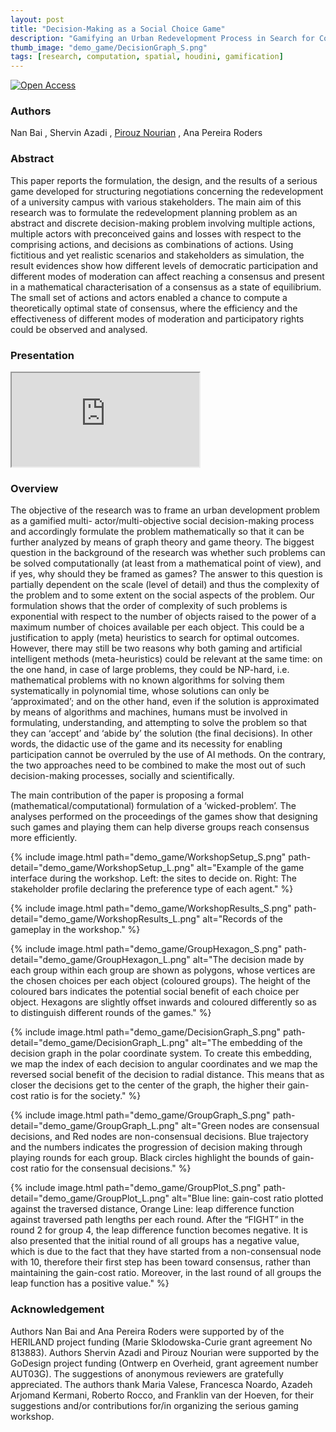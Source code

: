 ```yaml
---
layout: post
title: "Decision-Making as a Social Choice Game"
description: "Gamifying an Urban Redevelopment Process in Search for Consensus"
thumb_image: "demo_game/DecisionGraph_S.png"
tags: [research, computation, spatial, houdini, gamification]
---
```


[![Open Access](https://img.shields.io/badge/open%20access-full--text-green)](https://www.researchgate.net/publication/344264255_Decision-Making_as_a_Social_Choice_Game_Gamifying_an_urban_redevelopment_process_in_search_for_consensus)

### Authors

Nan Bai , Shervin Azadi , [Pirouz Nourian](https://sites.google.com/site/pirouznourian/about-me?authuser=0) , Ana Pereira Roders

### Abstract

This paper reports the formulation, the design, and the results of a serious game developed for structuring negotiations concerning the redevelopment of a university campus with various stakeholders. The main aim of this research was to formulate the redevelopment planning problem as an abstract and discrete decision-making problem involving multiple actions, multiple actors with preconceived gains and losses with respect to the comprising actions, and decisions as combinations of actions. Using fictitious and yet realistic scenarios and stakeholders as simulation, the result evidences show how different levels of democratic participation and different modes of moderation can affect reaching a consensus and present in a mathematical characterisation of a consensus as a state of equilibrium. The small set of actions and actors enabled a chance to compute a theoretically optimal state of consensus, where the efficiency and the effectiveness of different modes of moderation and participatory rights could be observed and analysed.

### Presentation

<div class="embed-responsive embed-responsive-16by9">
  <iframe src="https://www.youtube.com/embed/EcZcjK7fj5E" allowfullscreen></iframe>
</div>

### Overview

The objective of the research was to frame an urban development problem as a gamified multi- actor/multi-objective social decision-making process and accordingly formulate the problem mathematically so that it can be further analyzed by means of graph theory and game theory.
The biggest question in the background of the research was whether such problems can be solved computationally (at least from a mathematical point of view), and if yes, why should they be framed as games? The answer to this question is partially dependent on the scale (level of detail) and thus the complexity of the problem and to some extent on the social aspects of the problem. Our formulation shows that the order of complexity of such problems is exponential with respect to the number of objects raised to the power of a maximum number of choices available per each object. This could be a justification to apply (meta) heuristics to search for optimal outcomes. However, there may still be two reasons why both gaming and artificial intelligent methods (meta-heuristics) could be relevant at the same time: on the one hand, in case of large problems, they could be NP-hard, i.e. mathematical problems with no known algorithms for solving them systematically in polynomial time, whose solutions can only be ‘approximated’; and on the other hand, even if the solution is approximated by means of algorithms and machines, humans must be involved in formulating, understanding, and attempting to solve the problem so that they can ‘accept’ and ‘abide by’ the solution (the final decisions). In other words, the didactic use of the game and its necessity for enabling participation cannot be overruled by the use of AI methods. On the contrary, the two approaches need to be combined to make the most out of such decision-making processes, socially and scientifically.

The main contribution of the paper is proposing a formal (mathematical/computational) formulation of a ‘wicked-problem’. The analyses performed on the proceedings of the games show that designing such games and playing them can help diverse groups reach consensus more efficiently.

{% include image.html path="demo_game/WorkshopSetup_S.png"
                      path-detail="demo_game/WorkshopSetup_L.png"
                      alt="Example of the game interface during the workshop. Left: the sites to decide on. Right: The stakeholder profile declaring the preference type of each agent." %}

{% include image.html path="demo_game/WorkshopResults_S.png"
                      path-detail="demo_game/WorkshopResults_L.png"
                      alt="Records of the gameplay in the workshop." %}

{% include image.html path="demo_game/GroupHexagon_S.png"
                      path-detail="demo_game/GroupHexagon_L.png"
                      alt="The decision made by each group within each group are shown as polygons, whose vertices are the chosen choices per each object (coloured groups). The height of the coloured bars indicates the potential social benefit of each choice per object. Hexagons are slightly offset inwards and coloured differently so as to distinguish different rounds of the games." %}

{% include image.html path="demo_game/DecisionGraph_S.png"
                      path-detail="demo_game/DecisionGraph_L.png"
                      alt="The embedding of the decision graph in the polar coordinate system. To create this embedding, we map the index of each decision to angular coordinates and we map the reversed social benefit of the decision to radial distance. This means that as closer the decisions get to the center of the graph, the higher their gain-cost ratio is for the society." %}

{% include image.html path="demo_game/GroupGraph_S.png"
                      path-detail="demo_game/GroupGraph_L.png"
                      alt="Green nodes are consensual decisions, and Red nodes are non-consensual decisions. Blue trajectory and the numbers indicates the progression of decision making through playing rounds for each group. Black circles highlight the bounds of gain-cost ratio for the consensual decisions." %}

{% include image.html path="demo_game/GroupPlot_S.png"
                      path-detail="demo_game/GroupPlot_L.png"
                      alt="Blue line: gain-cost ratio plotted against the traversed distance, Orange Line: leap difference function against traversed path lengths per each round. After the “FIGHT” in the round 2 for group 4, the leap difference function becomes negative. It is also presented that the initial round of all groups has a negative value, which is due to the fact that they have started from a non-consensual node with 10, therefore their first step has been toward consensus, rather than maintaining the gain-cost ratio. Moreover, in the last round of all groups the leap function has a positive value." %}

### Acknowledgement

Authors Nan Bai and Ana Pereira Roders were supported by of the HERILAND project funding (Marie
Sklodowska-Curie grant agreement No 813883). Authors Shervin Azadi and Pirouz Nourian were supported by the GoDesign project funding (Ontwerp en Overheid, grant agreement number AUT03G).
The suggestions of anonymous reviewers are gratefully appreciated. The authors thank Maria Valese, Francesca Noardo, Azadeh Arjomand Kermani, Roberto Rocco, and Franklin van der Hoeven, for their suggestions and/or contributions for/in organizing the serious gaming workshop.
